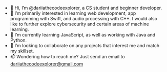 - 👋 Hi, I’m @dariiathecodeexplorer, a CS student and beginner developer.
- 👀 I’m primarily interested in learning web development, app programming with Swift, and audio processing with C++. 
     I would also like to further explore cybersecurity and certain areas of machine learning.
- 🌱 I’m currently learning JavaScript, as well as working with Java and Python.
- 💞️ I’m looking to collaborate on any projects that interest me and match my skillset.
- 📫 Wondering how to reach me? Just send an email to dariiathecodeexplorer@gmail.com

<!---
dariiathecodeexplorer/dariiathecodeexplorer is a ✨ special ✨ repository because its `README.md` (this file) appears on your GitHub profile.
You can click the Preview link to take a look at your changes.
--->
